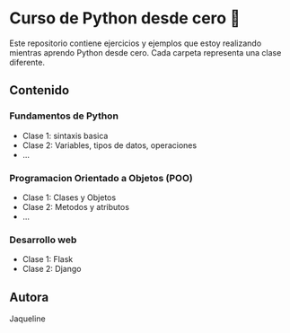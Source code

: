# Curso de Python desde cero 🐍

Este repositorio contiene ejercicios y ejemplos que estoy realizando mientras aprendo Python desde cero. Cada carpeta representa una clase diferente.

## Contenido

### Fundamentos de Python
- Clase 1: sintaxis basica
- Clase 2: Variables, tipos de datos, operaciones
- ...

### Programacion Orientado a Objetos (POO)
- Clase 1: Clases y Objetos 
- Clase 2: Metodos y atributos 
- ...
### Desarrollo web 
- Clase 1: Flask
- Clase 2: Django


## Autora
Jaqueline


